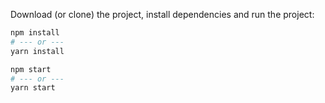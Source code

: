 Download (or clone) the project, install dependencies and run the project:
```bash
npm install
# --- or ---
yarn install

npm start
# --- or ---
yarn start

